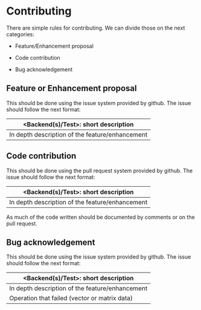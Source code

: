# Contributing
There are simple rules for contributing. We can divide those on the next categories:

* Feature/Enhancement proposal

* Code contribution

* Bug acknowledgement

## Feature or Enhancement proposal
This should be done using the issue system provided by github. The issue should follow the next format:

| <Backend(s)/Test>: short description            |
|-------------------------------------------------|
| In depth description of the feature/enhancement |


## Code contribution
This should be done using the pull request system provided by github. The issue should follow the next format:

| <Backend(s)/Test>: short description            |
|-------------------------------------------------|
| In depth description of the feature/enhancement |

As much of the code written should be documented by comments or on the pull request.

## Bug acknowledgement
This should be done using the issue system provided by github. The issue should follow the next format:

| <Backend(s)/Test>: short description            |
|-------------------------------------------------|
| In depth description of the feature/enhancement |
| Operation that failed (vector or matrix data)   |

